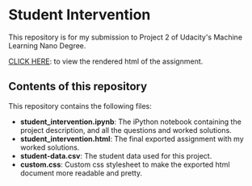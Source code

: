 # Student Intervention
This repository is for my submission to Project 2 of Udacity's Machine Learning 
Nano Degree. 

[CLICK HERE](https://ronrest.github.io/udacity_mlnd_projects/p2_student_intervention/student_intervention.html): to view the rendered html of the assignment. 

## Contents of this repository

This repository contains the following files: 

- **student_intervention.ipynb**: The iPython notebook containing the project description, and all the questions and worked solutions. 
- **student_intervention.html**: The final exported assignment with my worked solutions. 
- **student-data.csv**: The student data used for this project. 
- **custom.css**: Custom css stylesheet to make the exported html document more readable and pretty. 
